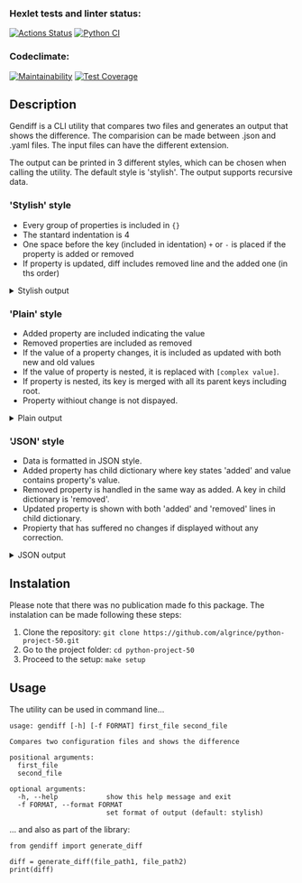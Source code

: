 ### Hexlet tests and linter status:
[![Actions Status](https://github.com/algrince/python-project-50/workflows/hexlet-check/badge.svg)](https://github.com/algrince/python-project-50/actions)
[![Python CI](https://github.com/algrince/python-project-50/actions/workflows/pyci.yml/badge.svg)](https://github.com/algrince/python-project-50/actions/workflows/pyci.yml)
### Codeclimate:
[![Maintainability](https://api.codeclimate.com/v1/badges/c4b4a365cf37997e7de3/maintainability)](https://codeclimate.com/github/algrince/python-project-50/maintainability)
[![Test Coverage](https://api.codeclimate.com/v1/badges/c4b4a365cf37997e7de3/test_coverage)](https://codeclimate.com/github/algrince/python-project-50/test_coverage)

## Description
Gendiff is a CLI utility that compares two files and generates an output that shows the difference. The comparision can be made between .json and .yaml files. The input files can have the different extension.

The output can be printed in 3 different styles, which can be chosen when calling the utility. The default style is 'stylish'. The output supports recursive data.

### 'Stylish' style
- Every group of properties is included in `{}`
- The stantard indentation is 4
- One space before the key (included in identation) `+` or `-` is placed if the property is added or removed
- If property is updated, diff includes removed line and the added one (in ths order)
<details>
<summary>Stylish output</summary>
<pre><code lang="python">
{
    common: {
      + follow: false
        setting1: Value 1
      - setting2: 200
      - setting3: true
      + setting3: null
      + setting4: blah blah
      + setting5: {
            key5: value5
        }
        setting6: {
            doge: {
              - wow: 
              + wow: so much
            }
            key: value
          + ops: vops
        }
    }
    group1: {
      - baz: bas
      + baz: bars
        foo: bar
      - nest: {
            key: value
        }
      + nest: str
    }
  - group2: {
        abc: 12345
        deep: {
            id: 45
        }
    }
  + group3: {
        deep: {
            id: {
                number: 45
            }
        }
        fee: 100500
    }
}
</code></pre>
</details>


### 'Plain' style
- Added property are included indicating the value
- Removed properties are included as removed
- If the value of a property changes, it is included as updated with both new and old values
- If the value of property is nested, it is replaced with `[complex value]`.
- If property is nested, its key is merged with all its parent keys including root.
- Property withiout change is not dispayed. 
<details>
  <summary>Plain output</summary>
```python
Property 'common.follow' was added with value: false
Property 'common.setting2' was removed
Property 'common.setting3' was updated. From true to null
Property 'common.setting4' was added with value: 'blah blah'
Property 'common.setting5' was added with value: [complex value]
Property 'common.setting6.doge.wow' was updated. From '' to 'so much'
Property 'common.setting6.ops' was added with value: 'vops'
Property 'group1.baz' was updated. From 'bas' to 'bars'
Property 'group1.nest' was updated. From [complex value] to 'str'
Property 'group2' was removed
Property 'group3' was added with value: [complex value]
```
</details>

### 'JSON' style
- Data is formatted in JSON style.
- Added property has child dictionary where key states 'added' and value contains property's value.
- Removed property is handled in the same way as added. A key in child dictionary is 'removed'.
- Updated property is shown with both 'added' and 'removed' lines in child dictionary.
- Propierty that has suffered no changes if displayed without any correction.
<details>
  <summary>JSON output</summary>
```python
{
    "common": {
        "follow": {
            "added": false
        },
        "setting1": "Value 1",
        "setting2": {
            "removed": 200
        },
        "setting3": {
            "removed": true,
            "added": null
        },
        "setting4": {
            "added": "blah blah"
        },
        "setting5": {
            "added": {
                "key5": "value5"
            }
        },
        "setting6": {
            "doge": {
                "wow": {
                    "removed": "",
                    "added": "so much"
                }
            },
            "key": "value",
            "ops": {
                "added": "vops"
            }
        }
    },
    "group1": {
        "baz": {
            "removed": "bas",
            "added": "bars"
        },
        "foo": "bar",
        "nest": {
            "removed": {
                "key": "value"
            },
            "added": "str"
        }
    },
    "group2": {
        "removed": {
            "abc": 12345,
            "deep": {
                "id": 45
            }
        }
    },
    "group3": {
        "added": {
            "deep": {
                "id": {
                    "number": 45
                }
            },
            "fee": 100500
        }
    }
}
```
</details>

## Instalation
Please note that there was no publication made fo this package. The instalation can be made following these steps:
1. Clone the repository:
`git clone https://github.com/algrince/python-project-50.git`
2. Go to the project folder:
`cd python-project-50`
3. Proceed to the setup:
`make setup`

## Usage
The utility can be used in command line...
```
usage: gendiff [-h] [-f FORMAT] first_file second_file

Compares two configuration files and shows the difference

positional arguments:
  first_file
  second_file

optional arguments:
  -h, --help            show this help message and exit
  -f FORMAT, --format FORMAT
                        set format of output (default: stylish)
```
... and also as part of the library:
```
from gendiff import generate_diff

diff = generate_diff(file_path1, file_path2)
print(diff)
```